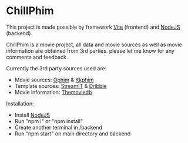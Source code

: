# ChillPhim

This project is made possible by framework [Vite](https://vite.dev/) (frontend) and [NodeJS](https://nodejs.org/) (backend).

ChillPhim is a movie project, all data and movie sources as well as movie information are obtained from 3rd parties. please let me know for any comments and feedback.

Currently the 3rd party sources used are:
- Movie sources: [Ophim](https://ophim16.cc) & [Kkphim](https://kkphim.vip)
- Template sources: [StreamIT](https://templates.iqonic.design/streamit-dist/frontend/html/movie.html) & [Dribble](https://dribbble.com/shots/23805710-Movie-Website-Watcher)
- Movie information: [Themoviedb](https://www.themoviedb.org/)

Installation:
- Install [NodeJS](https://nodejs.org/en/download/package-manager)
- Run "npm i" or "npm install"
- Create another terminal in /backend
- Run "npm start" on main directory and backend
